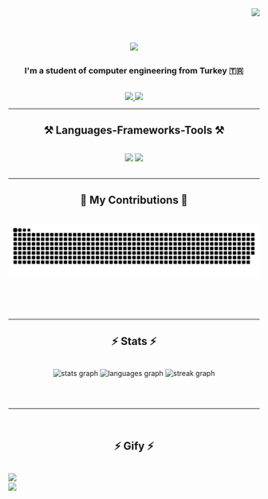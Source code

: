 <div align="right">
  <img src="https://visitor-badge.laobi.icu/badge?page_id=ToprakGaloglu.ToprakGaloglu&"  />
</div>


<h1 align="center">
    <img src="https://readme-typing-svg.herokuapp.com/?font=Righteous&size=35&center=true&vCenter=true&width=500&height=70&duration=4000&lines=Hi+There!+👋;+I'm+Toprak+Galoglu!;" />
</h1>

<h3 align="center">I'm a student of computer engineering from Turkey 🇹🇷</h3>

<br/>

 
<div align="center"> 
  <a href="toprak.galoglu@hotmail.com">
    <img src="https://img.shields.io/badge/Gmail-333333?style=for-the-badge&logo=gmail&logoColor=red" />
  </a>
  <a href="https://www.linkedin.com/in/cemal-toprak-galo%C4%9Flu-3488a6239/" target="_blank">
    <img src="https://img.shields.io/badge/LinkedIn-0077B5?style=for-the-badge&logo=linkedin&logoColor=white" target="_blank" />
  </a>
</div>

 <hr/>
 
<h2 align="center">⚒️ Languages-Frameworks-Tools ⚒️</h2>
<br/>
<div align="center">
    <img src="https://skillicons.dev/icons?i=react,bootstrap,mui,html,css,vscode,github,figma,tailwind,git,r" />
    <img src="https://skillicons.dev/icons?i=nodejs,python,javascript,typescript,express,firebase,mongodb,c,java,nextjs,mysql,flask" /><br>
</div>

<br/>
<hr/>

<div align="center">
  <h2>🐍 My Contributions 🐍</h2>
  <br>
  <img src="https://raw.githubusercontent.com/ToprakGaloglu/ToprakGaloglu/output/snake.svg" alt="Snake animation" />
  
  <br/><br/><br/>
</div>

<hr/>

<h2 align="center">⚡ Stats ⚡</h2>
<br>
<div align="center">
  <img src="https://github-readme-stats.vercel.app/api?username=ToprakGaloglu&hide_title=false&hide_rank=false&show_icons=true&include_all_commits=true&count_private=true&disable_animations=false&theme=dracula&locale=en&hide_border=false&order=1" height="150" alt="stats graph"  />
  <img src="https://github-readme-stats.vercel.app/api/top-langs?username=ToprakGaloglu&locale=en&hide_title=false&layout=compact&card_width=320&langs_count=5&theme=dracula&hide_border=false&order=2" height="150" alt="languages graph"  />
    <img src="https://streak-stats.demolab.com?user=ToprakGaloglu&locale=en&mode=daily&theme=dark&hide_border=false&border_radius=5&order=3" height="220" alt="streak graph"  />
</div>

<br/><br/>

<hr/>

<br/>

<h2 align="center">⚡ Gify ⚡</h2>
<br>
  <img src="https://i.giphy.com/media/v1.Y2lkPTc5MGI3NjExNjg3bHB1OWVsOXo5a21rbmRvdmFvMWVreHo1ZWNoOXhocjgyeTQyaCZlcD12MV9pbnRlcm5hbF9naWZfYnlfaWQmY3Q9Zw/14rwlyNFNShZYc/giphy.gif"  />
<br/>
  <img src="https://i.giphy.com/media/v1.Y2lkPTc5MGI3NjExcW1rOWEydnZyZ3NmMDZnNGh1NTAycXBlajI1eHVmbmtpOGN0MXBlayZlcD12MV9pbnRlcm5hbF9naWZfYnlfaWQmY3Q9Zw/pi1HV6hj5Cffy/giphy.gif"  />
</div>

<br/>
